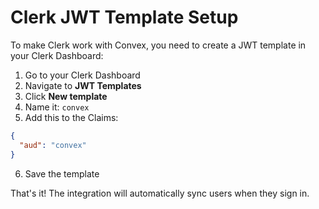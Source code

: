 # Clerk JWT Template Setup

To make Clerk work with Convex, you need to create a JWT template in your Clerk Dashboard:

1. Go to your Clerk Dashboard
2. Navigate to **JWT Templates**
3. Click **New template**
4. Name it: `convex`
5. Add this to the Claims:
```json
{
  "aud": "convex"
}
```
6. Save the template

That's it! The integration will automatically sync users when they sign in.